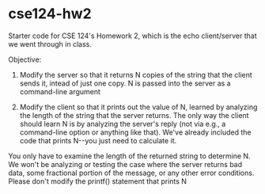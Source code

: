 # cse124-hw2

Starter code for CSE 124's Homework 2, which is the echo client/server
that we went through in class.

Objective:

1. Modify the server so that it returns N copies of the string that the client
sends it, intead of just one copy.  N is passed into the server as a
command-line argument

2. Modify the client so that it prints out the value of N, learned by analyzing
the length of the string that the server returns.  The only way the client
should learn N is by analyzing the server's reply (not via e.g., a command-line
option or anything like that).  We've already included the code that prints
N--you just need to calculate it.

You only have to examine the length of the returned string to determine N.  We
won't be analyzing or testing the case where the server returns bad data, some
fractional portion of the message, or any other error conditions.  Please
don't modify the printf() statement that prints N
